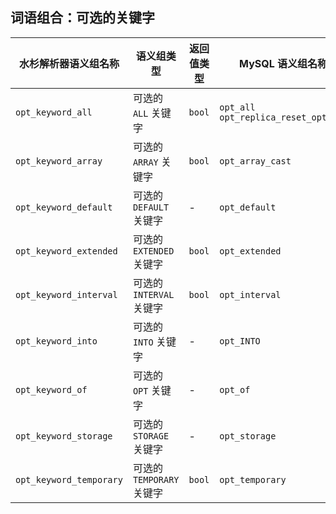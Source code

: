## 词语组合：可选的关键字

| 水杉解析器语义组名称    | 语义组类型                | 返回值类型 | MySQL 语义组名称                           |
| ----------------------- | ------------------------- | ---------- | ------------------------------------------ |
| `opt_keyword_all`       | 可选的 `ALL` 关键字       | `bool`     | `opt_all`<br />`opt_replica_reset_options` |
| `opt_keyword_array`     | 可选的 `ARRAY` 关键字     | `bool`     | `opt_array_cast`                           |
| `opt_keyword_default`   | 可选的 `DEFAULT` 关键字   | -          | `opt_default`                              |
| `opt_keyword_extended`  | 可选的 `EXTENDED` 关键字  | `bool`     | `opt_extended`                             |
| `opt_keyword_interval`  | 可选的 `INTERVAL` 关键字  | `bool`     | `opt_interval`                             |
| `opt_keyword_into`      | 可选的 `INTO` 关键字      | -          | `opt_INTO`                                 |
| `opt_keyword_of`        | 可选的 `OPT` 关键字       | -          | `opt_of`                                   |
| `opt_keyword_storage`   | 可选的 `STORAGE` 关键字   | -          | `opt_storage`                              |
| `opt_keyword_temporary` | 可选的 `TEMPORARY` 关键字 | `bool`     | `opt_temporary`                            |